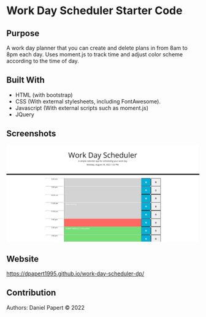 # Work Day Scheduler Starter Code

## Purpose
A work day planner that you can create and delete plans in from 8am to 8pm each day.
Uses moment.js to track time and adjust color scheme according to the time of day.

## Built With
* HTML (with bootstrap)
* CSS (With external stylesheets, including FontAwesome).
* Javascript (With external scripts such as moment.js)
* JQuery 

## Screenshots
![](/assets/images/screenshot1.PNG)

## Website
https://dpapert1995.github.io/work-day-scheduler-dp/

## Contribution
Authors: Daniel Papert
© 2022
